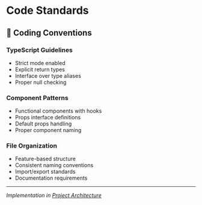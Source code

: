 # Code Standards

## 📝 Coding Conventions

### TypeScript Guidelines
- Strict mode enabled
- Explicit return types
- Interface over type aliases
- Proper null checking

### Component Patterns
- Functional components with hooks
- Props interface definitions
- Default props handling
- Proper component naming

### File Organization
- Feature-based structure
- Consistent naming conventions
- Import/export standards
- Documentation requirements

---

*Implementation in [Project Architecture](./project-architecture.md)*